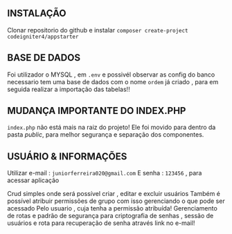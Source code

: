 
## INSTALAÇÃO

Clonar repositorio do github e instalar 
`composer create-project codeigniter4/appstarter` 


## BASE DE DADOS 

Foi utilizador o MYSQL , em `.env` e possivél observar as config do banco 
necessario tem uma base de dados com o nome `ordem` já criado , para em seguida realizar a importação das tabelas!!

## MUDANÇA IMPORTANTE DO INDEX.PHP

`index.php` não está mais na raiz do projeto! Ele foi movido para dentro da pasta *public*,
para melhor segurança e separação dos componentes.

## USUÁRIO & INFORMAÇÕES

Utilizar e-mail : `juniorferreira020@gmail.com`
E senha : `123456` , para acessar aplicação 

Crud simples onde será 
possível criar , editar e excluir usuários 
Também é possível atribuir permissões de grupo com isso gerenciando o que pode ser acessado
Pelo usuario , cuja tenha a permissão atribuída!
Gerenciamento de rotas e padrão de segurança para criptografia de senhas , 
sessão de usuários e rota para recuperação de senha através link no e-mail!
